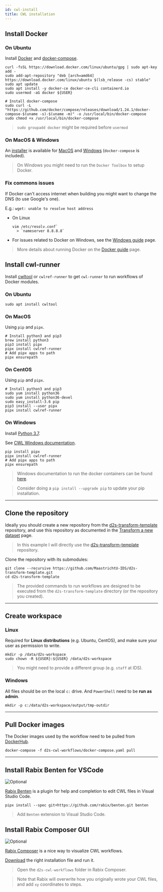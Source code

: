 ```yaml
---
id: cwl-install
title: CWL installation
---
```


## Install Docker

### On Ubuntu

Install [Docker](https://docs.docker.com/install/linux/docker-ce/ubuntu/) and [docker-compose](https://docs.docker.com/compose/install/).

```shell
curl -fsSL https://download.docker.com/linux/ubuntu/gpg | sudo apt-key add -
sudo add-apt-repository "deb [arch=amd64] https://download.docker.com/linux/ubuntu $(lsb_release -cs) stable"
sudo apt update
sudo apt install -y docker-ce docker-ce-cli containerd.io
sudo usermod -aG docker ${USER}

# Install docker-compose
sudo curl -L "https://github.com/docker/compose/releases/download/1.24.1/docker-compose-$(uname -s)-$(uname -m)" -o /usr/local/bin/docker-compose
sudo chmod +x /usr/local/bin/docker-compose
```

> `sudo groupadd docker` might be required before `usermod`

### On MacOS & Windows

An [installer](https://hub.docker.com/?overlay=onboarding) is available for [MacOS](https://docs.docker.com/docker-for-mac/install/) and [Windows](https://docs.docker.com/docker-for-windows/install/) (`docker-compose` is included).

> On Windows you might need to run the `Docker Toolbox` to setup Docker.

### Fix commons issues

If Docker can't access internet when building you might want to change the DNS (to use Google's one). 

E.g.: `wget: unable to resolve host address`

* On Linux

  ```shell
  vim /etc/resolv.conf`
  	> `nameserver 8.8.8.8`
  ```

* For issues related to Docker on Windows, see the [Windows guide](docs/guide-windows) page.

> More details about running Docker on the [Docker guide](/docs/docker-guide) page.


## Install cwl-runner

Install [cwltool](https://github.com/common-workflow-language/cwltool#install) or `cwlref-runner` to get `cwl-runner` to run workflows of Docker modules.

### On Ubuntu

```shell
sudo apt install cwltool
```

### On MacOS

Using `pip` and `pipx`.

```shell
# Install python3 and pip3
brew install python3
pip3 install pipx
pipx install cwlref-runner
# Add pipx apps to path
pipx ensurepath
```

### On CentOS

Using `pip` and `pipx`.

```shell
# Install python3 and pip3
sudo yum install python36
sudo yum install python36-devel
sudo easy_install-3.6 pip
pip3 install --user pipx
pipx install cwlref-runner
```

### On Windows

Install [Python 3.7](https://www.python.org/ftp/python/3.7.5/python-3.7.5-amd64.exe).

See [CWL Windows documentation](https://github.com/common-workflow-language/cwltool/blob/master/windowsdoc.md).

```shell
pip install pipx
pipx install cwlref-runner
# Add pipx apps to path
pipx ensurepath
```

> Windows documentation to run the docker containers can be found [here](/docs/guide-windows).

> Consider doing a `pip install --upgrade pip` to update your pip installation.

---

## Clone the repository

Ideally you should create a new repository from the [d2s-transform-template](https://github.com/MaastrichtU-IDS/d2s-transform-template) repository, and use this repository as documented in the [Transform a new dataset](/docs/d2s-new-dataset) page.

> In this example I will directly use the [d2s-transform-template](https://github.com/MaastrichtU-IDS/d2s-transform-template) repository.

Clone the repository with its submodules:

```shell
git clone --recursive https://github.com/MaastrichtU-IDS/d2s-transform-template.git
cd d2s-transform-template
```

> The  provided commands to run workflows are designed to be executed from the `d2s-transform-template` directory (or the repository you created).

---

## Create workspace

### Linux

Required for **Linux distributions** (e.g. Ubuntu, CentOS), and make sure your user as permission to write.

```shell
mkdir -p /data/d2s-workspace
sudo chown -R ${USER}:${USER} /data/d2s-workspace
```

> You might need to provide a different group (e.g. `staff` at IDS).

### Windows

All files should be on the local `c:` drive. And `PowerShell` need to be **run as admin**.  

```shell
mkdir -p c:/data/d2s-workspace/output/tmp-outdir
```

---

## Pull Docker images

The Docker images used by the workflow need to be pulled from [DockerHub](https://hub.docker.com/u/umids).

```shell
docker-compose -f d2s-cwl-workflows/docker-compose.yaml pull
```

---

## Install Rabix Benten for VSCode

![Optional](https://img.shields.io/static/v1?label=module&message=Optional&color=blue)

[Rabix Benten](https://github.com/rabix/benten) is a plugin for help and completion to edit CWL files in Visual Studio Code.

```shell
pipx install --spec git+https://github.com/rabix/benten.git benten
```

> Add `Benten` extension to Visual Studio Code.

## Install Rabix Composer GUI

![Optional](https://img.shields.io/static/v1?label=module&message=Optional&color=blue)

[Rabix Composer](https://rabix.io/) is a nice way to visualize CWL workflows.

[Download](https://github.com/rabix/composer/releases) the right installation file and run it.

> Open the `d2s-cwl-workflows` folder in Rabix Composer.

> Note that Rabix will overwrite how you originally wrote your CWL files, and add `xy` coordinates to steps.